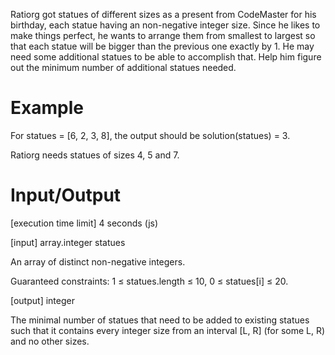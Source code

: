 Ratiorg got statues of different sizes as a present from CodeMaster for his birthday, each statue having an non-negative integer size. Since he likes to make things perfect, he wants to arrange them from smallest to largest so that each statue will be bigger than the previous one exactly by 1. He may need some additional statues to be able to accomplish that. Help him figure out the minimum number of additional statues needed.

# Example

For statues = [6, 2, 3, 8], the output should be
solution(statues) = 3.

Ratiorg needs statues of sizes 4, 5 and 7.

# Input/Output

[execution time limit] 4 seconds (js)

[input] array.integer statues

An array of distinct non-negative integers.

Guaranteed constraints:
1 ≤ statues.length ≤ 10,
0 ≤ statues[i] ≤ 20.

[output] integer

The minimal number of statues that need to be added to existing statues such that it contains every integer size from an interval [L, R] (for some L, R) and no other sizes.
